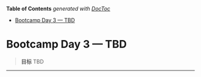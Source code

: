 <!-- START doctoc generated TOC please keep comment here to allow auto update -->
<!-- DON'T EDIT THIS SECTION, INSTEAD RE-RUN doctoc TO UPDATE -->
**Table of Contents**  *generated with [DocToc](https://github.com/thlorenz/doctoc)*

- [Bootcamp Day 3 — TBD](#bootcamp-day-3--tbd)

<!-- END doctoc generated TOC please keep comment here to allow auto update -->

# Bootcamp Day 3 — TBD

> **目标**
> TBD

______________________________________________________________________
